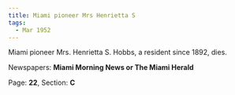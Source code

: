 ```yaml
---  
title: Miami pioneer Mrs Henrietta S  
tags:  
  - Mar 1952  
---  
```

  
Miami pioneer Mrs. Henrietta S. Hobbs, a resident since 1892, dies.  
  
Newspapers: **Miami Morning News or The Miami Herald**  
  
Page: **22**, Section: **C** 
